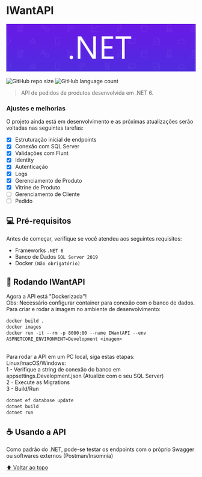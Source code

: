 # IWantAPI
![dotnet](https://github.com/BryanDietrichBernhardt/IWantApp/blob/master/Assets/dot-net-banner.png)


![GitHub repo size](https://img.shields.io/github/repo-size/BryanDietrichBernhardt/IWantApp?style=for-the-badge)
![GitHub language count](https://img.shields.io/github/languages/count/BryanDietrichBernhardt/IWantApp?style=for-the-badge)
<!---![GitHub forks](https://img.shields.io/github/forks/BryanDietrichBernhardt/IWantApp?style=for-the-badge)
![Bitbucket open issues](https://img.shields.io/bitbucket/issues/BryanDietrichBernhardt/IWantApp?style=for-the-badge)
![Bitbucket open pull requests](https://img.shields.io/bitbucket/pr-raw/BryanDietrichBernhardt/IWantApp?style=for-the-badge)--->

<!--- <img src="exemplo-image.png" alt="exemplo imagem"> --->

> API de pedidos de produtos desenvolvida em .NET 6.
### Ajustes e melhorias

O projeto ainda está em desenvolvimento e as próximas atualizações serão voltadas nas seguintes tarefas:

- [x] Estruturação inicial de endpoints
- [x] Conexão com SQL Server
- [x] Validações com Flunt
- [x] Identity
- [x] Autenticação
- [x] Logs
- [x] Gerenciamento de Produto
- [x] Vitrine de Produto
- [ ] Gerenciamento de Cliente
- [ ] Pedido

## 💻 Pré-requisitos

Antes de começar, verifique se você atendeu aos seguintes requisitos:
<!---Estes são apenas requisitos de exemplo. Adicionar, duplicar ou remover conforme necessário--->
* Frameworks `.NET 6`
* Banco de Dados `SQL Server 2019`
* Docker `(Não obrigatório)`

## 🚀 Rodando IWantAPI

Agora a API está "Dockerizada"!<br>
Obs: Necessário configurar container para conexão com o banco de dados.<br>
Para criar e rodar a imagem no ambiente de desenvolvimento:
```
docker build .
docker images
docker run -it --rm -p 8000:80 --name IWantAPI --env ASPNETCORE_ENVIRONMENT=Development <imagem>
```
<br>
Para rodar a API em um PC local, siga estas etapas:<br>
Linux/macOS/Windows:<br>
1 - Verifique a string de conexão do banco em appsettings.Development.json (Atualize com o seu SQL Server)<br>
2 - Execute as Migrations<br>
3 - Build/Run<br>

```
dotnet ef database update
dotnet build
dotnet run
```

## ☕ Usando a API

Como padrão do .NET, pode-se testar os endpoints com o próprio Swagger ou softwares externos (Postman/Insomnia)

[⬆ Voltar ao topo](#IWantAPI)<br>
